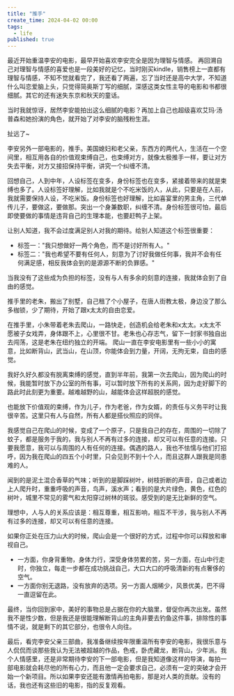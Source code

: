 ```yaml
---
title: "推手"
create_time: 2024-04-02 00:00
tags:
  - life
published: true
---
```


最近开始重温李安的电影，最早开始喜欢李安完全是因为理智与情感。
再回溯自己对理智与情感的喜爱也是一段美好的记忆，当时刚买kindle，销售榜上一直都有理智与情感，不知不觉就看完了，我还看了两遍，忘了当时还是高中大学，不知道什么叫恋爱脑上头，只觉得简奥斯丁写的细腻，深感这类女性主导的电影和书都很细腻。其它的还有迷失东京和秋天的童话。

当时我就惊讶，居然李安能拍出这么细腻的电影？再加上自己也超级喜欢艾玛·汤普森和她扮演的角色，就开始了对李安的脑残粉生涯。

扯远了~

李安另外一部电影的，推手。美国媳妇和老父亲，东西方的两代人，生活在一个空间里，相互用各自的价值观束缚自己，也束缚对方，就像太极推手一样，要让对方失去平衡，对方又接招保持平衡，讲究一个纠缠不清。

回想自己，人到中年，人设标签在变多，身份标签也在变多，紧接着带来的就是束缚也多了。人设标签好理解，比如我就是个不吃米饭的人，从此，只要是在人前，我就需要保持人设，不吃米饭。身份标签也好理解，比如喜宴里的男主角，三代单传儿子，要做这，要做那。突出一个身兼数职，纠缠不清。身份标签很可怕，最后即使要做的事情是违背自己的生理本能，也要赶鸭子上架。

让别人知道，我不会过度满足别人对我的期待。给别人知道这个标签很重要：
- 标签一："我只想做好一两个角色，而不是讨好所有人。"
- 标签二："我也希望不要有任何人，刻意为了讨好我做任何事，我并不会有任何满足感，相反我体会到的是源源不断的负罪感。"

当我没有了这些成为负担的标签，没有与人有多余的刻意的连接，我就体会到了自由的感觉。

推手里的老朱，搬出了别墅，自己租了个小屋子，在唐人街教太极，身边没了那么多枷锁，少了期待，开始了跟x太太的自由恋爱。

在推手里，小朱带着老朱去爬山，一路快走，创造机会给老朱和x太太。x太太不愿被子女戏弄，身体跟不上，心里很不甘。老朱也心存志气，留下一封家书独自出去闯荡，这是老朱在纽约独立的开端。
爬山一直在李安电影里有一些小小的寓意，比如断背山，武当山，在山顶，你能体会到力量，开阔，无拘无束，自由的感觉。

我好久好久都没有脱离束缚的感觉，直到半年前，我第一次去爬山，因为爬山的时候，我能暂时放下办公室的所有事，可以暂时放下所有的关系网，因为走好脚下的路此时此刻更为重要。越难越野的山，越能体会这样超脱的感觉。

也能放下价值观的束缚，作为儿子，作为老爸，作为女婿，的责任与义务平时让我很辛苦。这里只有人与自然，所有人都是搭伙照应的同伴。

我感觉自己在爬山的时候，变成了一个原子，只是我自己的存在，周围的一切除了蚊子，都是服务于我的，我与别人不再有过多的连接，却又可以有任意的连接。只要我愿意，我可以与周围的人有任何的连接。偶遇的路人，我也不怯懦与他们打招呼，因为我在爬山的四五个小时里，只会见到不到十个人，而且这群人跟我是同患难的人。

闻到的是泥土混合香草的气味；听到的是脚踩树叶，树枝折断的声音，自己或者边上人爬升时，重重呼吸的声音，鸟声，溪水声；看到的是大片绿色，黄色，红色的树叶，城里不常见的雾气和太阳穿过树林的斑驳。感受到的是无比新鲜的空气。

理想中，人与人的关系应该是：相互尊重，相互影响，相互不干涉，我与别人不再有过多的连接，却又可以有任意的连接。

如果你正处在压力山大的时候，爬山会是一个很好的方式，过程中你可以释放和审视自己。
- 一方面，你身背重物，身体力行，深受身体劳累的苦，另一方面，在山中行走时，你独立，每走一步都在成功挑战自己，大口大口的呼吸清新的有点奢侈的空气。
- 一方面你别无退路，没有放弃的选项。另一方面人烟稀少，风景优美，巴不得一直逗留在此。

最终，当你回到家中，美好的事物总是占据在你的大脑里，督促你再次出发。虽然我不是性少数，但是我还是很能理解断背山的主角非要去钓鱼这件事，排除性的事情不说，就是剩下的其它部分，也很令人向往。

最后，看完李安父亲三部曲，我准备继续按年限重温所有李安的电影，我很乐意与人侃侃而谈那些我认为无法被超越的作品，色戒，卧虎藏龙，断背山，少年派。我个人情感里，还是非常期待李安的下一部电影，但是我知道像这样的导演，每拍一部电影就会耗尽他的所有心力，而且他一定会要求自己，必须有一定的突破才会开始一个新项目。所以如果李安还能有激情再拍电影，那是对人类的贡献。没有的话，我也还有这些旧的电影，指的反复观看。
